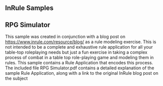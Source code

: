 <div class="readme blob instapaper_body" id="readme">
<article class="markdown-body entry-content" itemprop="text">

# [](#inrule-samples)InRule Samples

## [](#rpg-simulator)RPG Simulator

This sample was created in conjunction with a blog post on https://www.inrule.com/resource/blog/ as a rule modeling exercise. This is not intended to be a complete and exhaustive rule application for all your table-top roleplaying needs but just a fun exercise in taking a complex process of combat in a table top role-playing game and modeling them in rules. This sample contains a Rule Application that encodes this process. The included file RPG Simulator.pdf contains a detailed explanation of the sample Rule Application, along with a link to the original InRule blog post on the subject</article>

</div>
